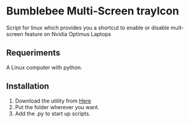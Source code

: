 # Bumblebee Multi-Screen trayIcon

Script for linux which provides you a shortcut to enable or disable mult-screen feature on Nvidia Optimus Laptops

## Requeriments
A Linux computer with python.

## Installation

1. Download the utility from [Here](https://github.com/rodhuega/Bumblebee-Multi-Screen-trayIcon/releases/tag/1.0)
2. Put the folder wherever you want.
3. Add the .py to start up scripts.

